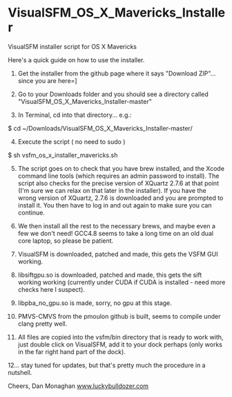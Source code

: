VisualSFM_OS_X_Mavericks_Installer
==================================

VisualSFM installer script for OS X Mavericks


Here's a quick guide on how to use the installer.

1. Get the installer from the github page where it says "Download ZIP"... since you are here=]

2. Go to your Downloads folder and you should see a directory called "VisualSFM_OS_X_Mavericks_Installer-master"

3. In Terminal, cd into that directory...  e.g.:  

$ cd ~/Downloads/VisualSFM_OS_X_Mavericks_Installer-master/

4. Execute the script ( no need to sudo )

$ sh vsfm_os_x_installer_mavericks.sh

5.  The script goes on to check that you have brew installed, and the Xcode command line tools (which requires an admin password to install).  The script also checks for the precise version of XQuartz 2.7.6 at that point (I'm sure we can relax on that later in the installer).  If you have the wrong version of XQuartz, 2.7.6 is downloaded and you are prompted to install it.  You then have to log in and out again to make sure you can continue.

6.  We then install all the rest to the necessary brews, and maybe even a few we don't need!  GCC4.8 seems to take a long time on an old dual core laptop, so please be patient.

7. VisualSFM is downloaded, patched and made, this gets the VSFM GUI working.

8. libsiftgpu.so is downloaded, patched and made, this gets the sift working working (currently under CUDA if CUDA is installed - need more checks here I suspect).

9. libpba_no_gpu.so is made, sorry, no gpu at this stage.

10. PMVS-CMVS from the pmoulon github is built, seems to compile under clang pretty well.

11.  All files are copied into the vsfm/bin directory that is ready to work with, just double click on VisualSFM, add it to your dock perhaps (only works in the far right hand part of the dock).

12... stay tuned for updates, but that's pretty much the procedure in a nutshell.

Cheers,
Dan Monaghan
www.luckybulldozer.com
